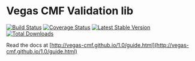 Vegas CMF Validation lib
======================

[![Build Status](https://travis-ci.org/vegas-cmf/validation.png?branch=master)](https://travis-ci.org/vegas-cmf/validation)
[![Coverage Status](https://coveralls.io/repos/vegas-cmf/validation/badge.png?branch=master)](https://coveralls.io/r/vegas-cmf/validation?branch=master)
[![Latest Stable Version](https://img.shields.io/packagist/v/vegas-cmf/validation.svg)](https://packagist.org/packages/vegas-cmf/validation)
[![Total Downloads](https://img.shields.io/packagist/dt/vegas-cmf/validation.svg)](https://packagist.org/packages/vegas-cmf/validation)

Read the docs at [http://vegas-cmf.github.io/1.0/guide.html](http://vegas-cmf.github.io/1.0/guide.html)
